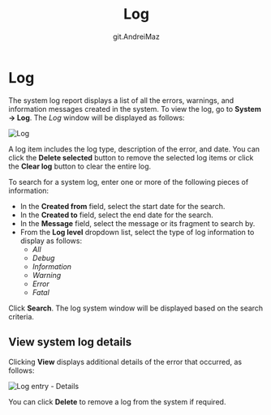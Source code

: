 ﻿---
title: Log
uid: en/running-your-store/system-administration/log
author: git.AndreiMaz
contributors: git.exileDev, git.mariannk
---

# Log

The system log report displays a list of all the errors, warnings, and information messages created in the system. To view the log, go to **System → Log**. The *Log* window will be displayed as follows:

![Log](_static/log/log.png)

A log item includes the log type, description of the error, and date. You can click the **Delete selected** button to remove the selected log items or click the **Clear log** button to clear the entire log.

To search for a system log, enter one or more of the following pieces of information:
  * In the **Created from** field, select the start date for the search.
  * In the **Created to** field, select the end date for the search.
  * In the **Message** field, select the message or its fragment to search by.
  * From the **Log level** dropdown list, select the type of log information to display as follows:
    * *All*
    * *Debug*
    * *Information*
    * *Warning*
    * *Error*
    * *Fatal*

Click **Search**. The log system window will be displayed based on the search criteria.

## View system log details

Clicking **View** displays additional details of the error that occurred, as follows:

![Log entry - Details](_static/log/log-details.jpg)

You can click **Delete** to remove a log from the system if required.
